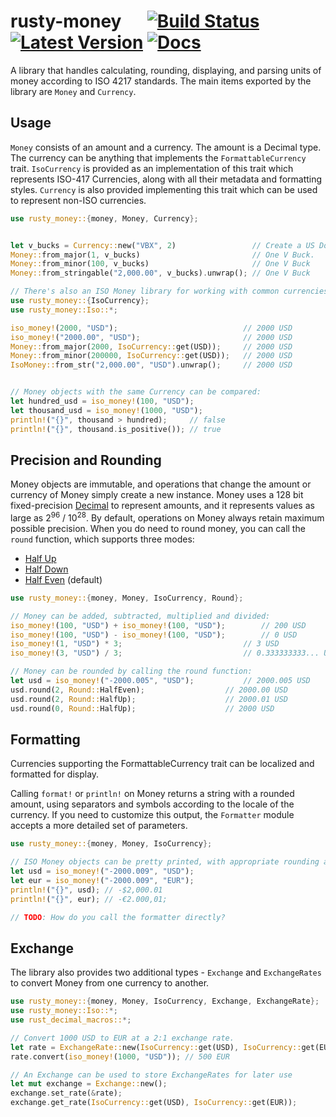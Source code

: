 # rusty-money &emsp; [![Build Status]][travis] [![Latest Version]][crates.io] [![Docs]][docs.rs]

[Build Status]: https://travis-ci.com/varunsrin/rusty_money.svg?branch=master
[travis]: https://travis-ci.com/varunsrin/rusty_money
[Latest Version]: https://img.shields.io/crates/v/rusty-money.svg
[crates.io]: https://crates.io/crates/rusty-money
[Docs]: https://docs.rs/rusty-money/badge.svg
[docs.rs]: https://docs.rs/rusty-money

A library that handles calculating, rounding, displaying, and parsing units of money according
to ISO 4217 standards. The main items exported by the library are `Money` and `Currency`.

## Usage

`Money` consists of an amount and a currency. The amount is a Decimal type. The currency can be anything that 
implements the `FormattableCurrency` trait. `IsoCurrency` is provided as an implementation of this trait which represents
ISO-417 Currencies, along with all their metadata and formatting styles. `Currency` is also provided implementing this 
trait which can be used to represent non-ISO currencies.

```rust
use rusty_money::{money, Money, Currency};


let v_bucks = Currency::new("VBX", 2)                 // Create a US Dollar with an exponent of 2.
Money::from_major(1, v_bucks)                         // One V Buck.
Money::from_minor(100, v_bucks)                       // One V Buck
Money::from_stringable("2,000.00", v_bucks).unwrap(); // One V Buck

// There's also an ISO Money library for working with common currencies.
use rusty_money::{IsoCurrency};
use rusty_money::Iso::*;

iso_money!(2000, "USD");                            // 2000 USD
iso_money!("2000.00", "USD");                       // 2000 USD
Money::from_major(2000, IsoCurrency::get(USD));     // 2000 USD
Money::from_minor(200000, IsoCurrency::get(USD));   // 2000 USD
IsoMoney::from_str("2,000.00", "USD").unwrap();     // 2000 USD


// Money objects with the same Currency can be compared:
let hundred_usd = iso_money!(100, "USD");
let thousand_usd = iso_money!(1000, "USD");
println!("{}", thousand > hundred);     // false
println!("{}", thousand.is_positive()); // true
```

## Precision and Rounding

Money objects are immutable, and operations that change the amount or currency of Money simply create
a new instance. Money uses a 128 bit fixed-precision [Decimal](https://github.com/paupino/rust-decimal)
to represent amounts, and it represents values as large as 2<sup>96</sup> / 10<sup>28</sup>. By default,
operations on Money always retain maximum possible precision. When you do need to round money, you can call
 the `round` function, which  supports three modes:

* [Half Up](https://en.wikipedia.org/wiki/Rounding#Round_half_up)
* [Half Down](https://en.wikipedia.org/wiki/Rounding#Round_half_down)
* [Half Even](https://en.wikipedia.org/wiki/Rounding#Round_half_even) (default)

```rust
use rusty_money::{money, Money, IsoCurrency, Round};

// Money can be added, subtracted, multiplied and divided:
iso_money!(100, "USD") + iso_money!(100, "USD");        // 200 USD
iso_money!(100, "USD") - iso_money!(100, "USD");        // 0 USD
iso_money!(1, "USD") * 3;                           // 3 USD
iso_money!(3, "USD") / 3;                           // 0.333333333... USD

// Money can be rounded by calling the round function:
let usd = iso_money!("-2000.005", "USD");           // 2000.005 USD
usd.round(2, Round::HalfEven);                  // 2000.00 USD
usd.round(2, Round::HalfUp);                    // 2000.01 USD
usd.round(0, Round::HalfUp);                    // 2000 USD
```

## Formatting

Currencies supporting the FormattableCurrency trait can be localized and formatted for display.

Calling `format!` or `println!` on Money returns a string with a rounded amount, using separators and symbols
according to the locale of the currency. If you need to customize this output, the `Formatter` module
accepts a more detailed set of parameters.

```rust
use rusty_money::{money, Money, IsoCurrency};

// ISO Money objects can be pretty printed, with appropriate rounding and formatting:
let usd = iso_money!("-2000.009", "USD");
let eur = iso_money!("-2000.009", "EUR");
println!("{}", usd); // -$2,000.01
println!("{}", eur); // -€2.000,01;

// TODO: How do you call the formatter directly?
```

## Exchange

The library also provides two additional types - `Exchange` and `ExchangeRates` to convert Money from one currency
to another.

```rust
use rusty_money::{money, Money, IsoCurrency, Exchange, ExchangeRate};
use rusty_money::Iso::*;
use rust_decimal_macros::*;

// Convert 1000 USD to EUR at a 2:1 exchange rate.
let rate = ExchangeRate::new(IsoCurrency::get(USD), IsoCurrency::get(EUR), dec!(0.5)).unwrap();
rate.convert(iso_money!(1000, "USD")); // 500 EUR

// An Exchange can be used to store ExchangeRates for later use
let mut exchange = Exchange::new();
exchange.set_rate(&rate);
exchange.get_rate(IsoCurrency::get(USD), IsoCurrency::get(EUR));
```
